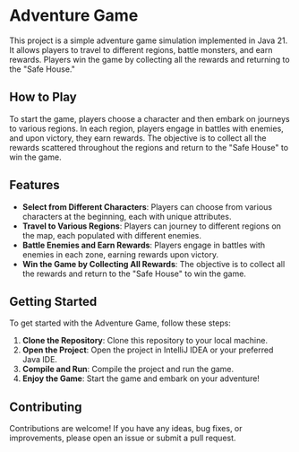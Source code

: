# Adventure Game

This project is a simple adventure game simulation implemented in Java 21. It allows players to travel to different regions, battle monsters, and earn rewards. Players win the game by collecting all the rewards and returning to the "Safe House."

## How to Play

To start the game, players choose a character and then embark on journeys to various regions. In each region, players engage in battles with enemies, and upon victory, they earn rewards. The objective is to collect all the rewards scattered throughout the regions and return to the "Safe House" to win the game.

## Features

- **Select from Different Characters**: Players can choose from various characters at the beginning, each with unique attributes.
- **Travel to Various Regions**: Players can journey to different regions on the map, each populated with different enemies.
- **Battle Enemies and Earn Rewards**: Players engage in battles with enemies in each zone, earning rewards upon victory.
- **Win the Game by Collecting All Rewards**: The objective is to collect all the rewards and return to the "Safe House" to win the game.

## Getting Started

To get started with the Adventure Game, follow these steps:

1. **Clone the Repository**: Clone this repository to your local machine.
2. **Open the Project**: Open the project in IntelliJ IDEA or your preferred Java IDE.
3. **Compile and Run**: Compile the project and run the game.
4. **Enjoy the Game**: Start the game and embark on your adventure!

## Contributing

Contributions are welcome! If you have any ideas, bug fixes, or improvements, please open an issue or submit a pull request.
